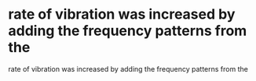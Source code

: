 # rate of vibration was increased by adding the frequency patterns from the

rate of vibration was increased by adding the frequency patterns from the